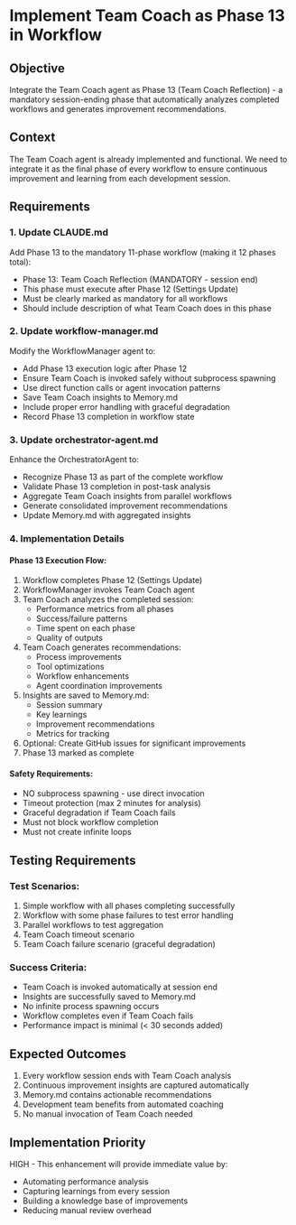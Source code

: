 # Implement Team Coach as Phase 13 in Workflow

## Objective
Integrate the Team Coach agent as Phase 13 (Team Coach Reflection) - a mandatory session-ending phase that automatically analyzes completed workflows and generates improvement recommendations.

## Context
The Team Coach agent is already implemented and functional. We need to integrate it as the final phase of every workflow to ensure continuous improvement and learning from each development session.

## Requirements

### 1. Update CLAUDE.md
Add Phase 13 to the mandatory 11-phase workflow (making it 12 phases total):
- Phase 13: Team Coach Reflection (MANDATORY - session end)
- This phase must execute after Phase 12 (Settings Update)
- Must be clearly marked as mandatory for all workflows
- Should include description of what Team Coach does in this phase

### 2. Update workflow-manager.md
Modify the WorkflowManager agent to:
- Add Phase 13 execution logic after Phase 12
- Ensure Team Coach is invoked safely without subprocess spawning
- Use direct function calls or agent invocation patterns
- Save Team Coach insights to Memory.md
- Include proper error handling with graceful degradation
- Record Phase 13 completion in workflow state

### 3. Update orchestrator-agent.md
Enhance the OrchestratorAgent to:
- Recognize Phase 13 as part of the complete workflow
- Validate Phase 13 completion in post-task analysis
- Aggregate Team Coach insights from parallel workflows
- Generate consolidated improvement recommendations
- Update Memory.md with aggregated insights

### 4. Implementation Details

#### Phase 13 Execution Flow:
1. Workflow completes Phase 12 (Settings Update)
2. WorkflowManager invokes Team Coach agent
3. Team Coach analyzes the completed session:
   - Performance metrics from all phases
   - Success/failure patterns
   - Time spent on each phase
   - Quality of outputs
4. Team Coach generates recommendations:
   - Process improvements
   - Tool optimizations
   - Workflow enhancements
   - Agent coordination improvements
5. Insights are saved to Memory.md:
   - Session summary
   - Key learnings
   - Improvement recommendations
   - Metrics for tracking
6. Optional: Create GitHub issues for significant improvements
7. Phase 13 marked as complete

#### Safety Requirements:
- NO subprocess spawning - use direct invocation
- Timeout protection (max 2 minutes for analysis)
- Graceful degradation if Team Coach fails
- Must not block workflow completion
- Must not create infinite loops

## Testing Requirements

### Test Scenarios:
1. Simple workflow with all phases completing successfully
2. Workflow with some phase failures to test error handling
3. Parallel workflows to test aggregation
4. Team Coach timeout scenario
5. Team Coach failure scenario (graceful degradation)

### Success Criteria:
- Team Coach is invoked automatically at session end
- Insights are successfully saved to Memory.md
- No infinite process spawning occurs
- Workflow completes even if Team Coach fails
- Performance impact is minimal (< 30 seconds added)

## Expected Outcomes
1. Every workflow session ends with Team Coach analysis
2. Continuous improvement insights are captured automatically
3. Memory.md contains actionable recommendations
4. Development team benefits from automated coaching
5. No manual invocation of Team Coach needed

## Implementation Priority
HIGH - This enhancement will provide immediate value by:
- Automating performance analysis
- Capturing learnings from every session
- Building a knowledge base of improvements
- Reducing manual review overhead
